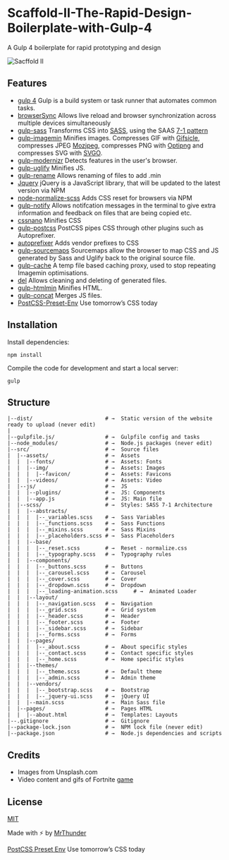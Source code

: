 # Scaffold-II-The-Rapid-Design-Boilerplate-with-Gulp-4
A Gulp 4 boilerplate for rapid prototyping and design

![Sacffold II](http://mrthunder.com/app/assets/images/scaffold-II.png)

## Features

- [gulp 4](https://gulpjs.com/) Gulp is a build system or task runner that automates common tasks.
- [browserSync](https://www.browsersync.io/) Allows live reload and browser synchronization across multiple devices simultaneously
- [gulp-sass](https://www.npmjs.com/package/gulp-sass) Transforms CSS into [SASS](http://https://sass-lang.com/), using the SAAS [7-1 pattern](http://https://sass-guidelin.es/#architecture)
- [gulp-imagemin](https://github.com/sindresorhus/gulp-imagemin) Minifies images. Compresses GIF with [Gifsicle](https://github.com/imagemin/imagemin-gifsicle), compresses JPEG [Mozjpeg](https://github.com/imagemin/imagemin-mozjpeg), compresses PNG with [Optipng](https://github.com/imagemin/imagemin-optipng)  and compresses SVG with [SVGO](https://github.com/imagemin/imagemin-svgo).
- [gulp-modernizr](https://www.npmjs.com/package/gulp-modernizr) Detects features in the user's browser.
- [gulp-uglify](https://www.npmjs.com/package/gulp-uglify) Minifies JS.
- [gulp-rename](https://www.npmjs.com/package/gulp-rename) Allows renaming of files to add .min
- [Jquery](https://www.npmjs.com/package/jquery) jQuery is a JavaScript library, that will be updated to the latest version via NPM
- [node-normalize-scss](https://github.com/necolas/normalize.css) Adds CSS reset for browsers via NPM
- [gulp-notify](https://github.com/mikaelbr/gulp-notify) Allows notifcation messages in the terminal to give extra information and feedback on files that are being copied etc.
- [cssnano](https://cssnano.co) Minifies CSS
- [gulp-postcss](https://www.npmjs.com/package/gulp-postcss) PostCSS pipes CSS through other plugins such as Autoprefixer.
- [autoprefixer](https://www.npmjs.com/package/autoprefixer) Adds vendor prefixes to CSS
- [gulp-sourcemaps](https://www.npmjs.com/package/gulp-sourcemaps) Sourcemaps allow the browser to map CSS and JS generated by Sass and Uglify back to the original source file.
- [gulp-cache](https://github.com/jgable/gulp-cache) A temp file based caching proxy, used to stop repeating Imagemin optimisations.
- [del](https://www.npmjs.com/package/del) Allows cleaning and deleting of generated files.
- [gulp-htmlmin](https://www.npmjs.com/package/gulp-htmlmin) Minifies HTML.
- [gulp-concat](https://www.npmjs.com/package/gulp-concat) Merges JS files.
- [PostCSS-Preset-Env](https://preset-env.cssdb.org/) Use tomorrow’s CSS today

## Installation

Install dependencies:

```
npm install
```

Compile the code for development and start a local server:

```
gulp
```

## Structure

```
|--dist/                       # →  Static version of the website ready to upload (never edit)
|
|--gulpfile.js/                # →  Gulpfile config and tasks
|--node_modules/               # →  Node.js packages (never edit)
|--src/                        # →  Source files
|  |--assets/                  # →  Assets
|  |  |--fonts/                # →  Assets: Fonts
|  |  |--img/                  # →  Assets: Images
|  |  |  |--favicon/           # →  Assets: Favicons
|  |  |--videos/               # →  Assets: Video
|  |--js/                      # →  JS
|  |  |--plugins/              # →  JS: Components
|  |  |--app.js                # →  JS: Main file
|  |--scss/                    # →  Styles: SASS 7-1 Architecture
|  |  |--abstracts/
|  |  |  |--_variables.scss    # →  Sass Variables
|  |  |  |--_functions.scss    # →  Sass Functions
|  |  |  |--_mixins.scss       # →  Sass Mixins
|  |  |  |--_placeholders.scss # →  Sass Placeholders
|  |  |--base/
|  |  |  |--_reset.scss        # →  Reset - normalize.css
|  |  |  |--_typography.scss   # →  Typography rules
|  |  |--components/
|  |  |  |--_buttons.scss      # →  Buttons
|  |  |  |--_carousel.scss     # →  Carousel
|  |  |  |--_cover.scss        # →  Cover
|  |  |  |--_dropdown.scss     # →  Dropdown
|  |  |  |--_loading-animation.scss     # →  Animated Loader
|  |  |--layout/
|  |  |  |--_navigation.scss   # →  Navigation
|  |  |  |--_grid.scss         # →  Grid system
|  |  |  |--_header.scss       # →  Header
|  |  |  |--_footer.scss       # →  Footer
|  |  |  |--_sidebar.scss      # →  Sidebar
|  |  |  |--_forms.scss        # →  Forms
|  |  |--pages/
|  |  |  |--_about.scss        # →  About specific styles
|  |  |  |--_contact.scss      # →  Contact specific styles
|  |  |  |--_home.scss         # →  Home specific styles
|  |  |--themes/
|  |  |  |--_theme.scss        # →  Default theme
|  |  |  |--_admin.scss        # →  Admin theme
|  |  |--vendors/
|  |  |  |--_bootstrap.scss    # →  Bootstrap
|  |  |  |--_jquery-ui.scss    # →  jQuery UI
|  |  |--main.scss             # →  Main Sass file
|  |--pages/                   # →  Pages HTML
|  |  |--about.html            # →  Templates: Layouts
|--.gitignore                  # →  Gitignore
|--package-lock.json           # →  NPM lock file (never edit)
|--package.json                # →  Node.js dependencies and scripts
```

## Credits

- Images from Unsplash.com
- Video content and gifs of Fortnite [game](https://www.epicgames.com/fortnite/en-US/home)

## License
[MIT](LICENSE)

Made with :zap: by [MrThunder](http://www.mrthunder.com)

[PostCSS Preset Env](href="https://preset-env.cssdb.org/") Use tomorrow’s CSS today
